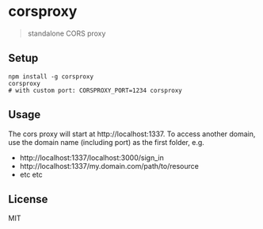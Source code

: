 # corsproxy

> standalone CORS proxy

## Setup

```
npm install -g corsproxy
corsproxy
# with custom port: CORSPROXY_PORT=1234 corsproxy
```

## Usage

The cors proxy will start at http://localhost:1337.
To access another domain, use the domain name (including port) as the first folder, e.g.

- http://localhost:1337/localhost:3000/sign_in
- http://localhost:1337/my.domain.com/path/to/resource
- etc etc

## License

MIT
